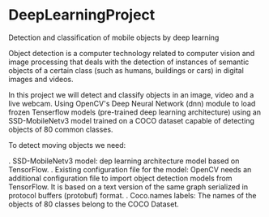 # DeepLearningProject
Detection and classification of mobile objects by deep learning

Object detection is a computer technology related to computer vision and image processing that deals with the detection of instances of semantic objects of a certain class (such as humans, buildings or cars) in digital images and videos.

In this project we will detect and classify objects in an image, video and a live webcam. Using OpenCV's Deep Neural Network (dnn) module to load frozen Tenserflow models (pre-trained deep learning architecture) using an SSD-MobileNetv3 model trained on a COCO dataset capable of detecting objects of 80 common classes.

To detect moving objects we need:

  . SSD-MobileNetv3 model: dep learning architecture model based on TensorFlow.
  . Existing configuration file for the model: OpenCV needs an additional configuration file to import object detection models from TensorFlow. It is based on a text version of the same graph serialized in protocol buffers (protobuf) format.
  . Coco.names labels: The names of the objects of 80 classes belong to the COCO Dataset.
  
